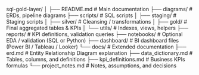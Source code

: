 sql-gold-layer/
│
├── README.md                # Main documentation
├── diagrams/                # ERDs, pipeline diagrams
├── scripts/                 # SQL scripts
│   ├── staging/             # Staging scripts
│   ├── silver/              # Cleansing / transformations
│   ├── gold/                # Final aggregated tables & KPIs
│   └── utils/               # Indexes, views, helpers
├── reports/                 # KPI definitions, validation queries
├── notebooks/               # Optional EDA / validation (SQL or Python)
├── dashboard/               # BI dashboard files (Power BI / Tableau / Looker)
└── docs/                    # Extended documentation
    ├── erd.md               # Entity Relationship Diagram explanation
    ├── data_dictionary.md   # Tables, columns, and definitions
    ├── kpi_definitions.md   # Business KPIs formulas
    └── project_notes.md     # Notes, assumptions, and decisions

